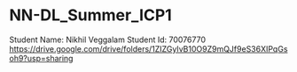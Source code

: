 # NN-DL_Summer_ICP1
Student Name: Nikhil Veggalam
Student Id: 70076770
https://drive.google.com/drive/folders/1ZIZGyIvB10O9Z9mQJf9eS36XIPqGsoh9?usp=sharing
